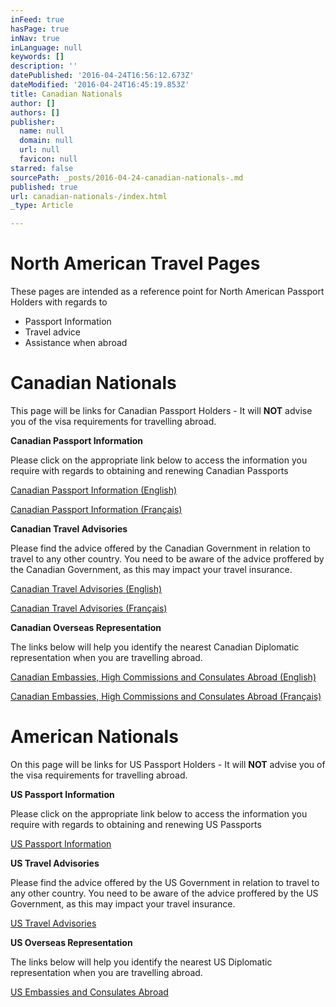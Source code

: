 ```yaml
---
inFeed: true
hasPage: true
inNav: true
inLanguage: null
keywords: []
description: ''
datePublished: '2016-04-24T16:56:12.673Z'
dateModified: '2016-04-24T16:45:19.853Z'
title: Canadian Nationals
author: []
authors: []
publisher:
  name: null
  domain: null
  url: null
  favicon: null
starred: false
sourcePath: _posts/2016-04-24-canadian-nationals-.md
published: true
url: canadian-nationals-/index.html
_type: Article

---
```

# North American Travel Pages

These pages are intended as a reference point for North American Passport Holders with regards to

* Passport Information
* Travel advice
* Assistance when abroad

# Canadian Nationals

This page will be links for Canadian Passport Holders - It will **NOT** advise you of the visa requirements for travelling abroad.

**Canadian Passport Information**

Please click on the appropriate link below to access the information you require with regards to obtaining and renewing Canadian Passports

[Canadian Passport Information (English)][0]

[Canadian Passport Information (Français)][1]

**Canadian Travel Advisories**

Please find the advice offered by the Canadian Government in relation to travel to any other country. You need to be aware of the advice proffered by the Canadian Government, as this may impact your travel insurance.

[Canadian Travel Advisories (English)][2]

[Canadian Travel Advisories (Français)][3]

**Canadian Overseas Representation**

The links below will help you identify the nearest Canadian Diplomatic representation when you are travelling abroad.

[Canadian Embassies, High Commissions and Consulates Abroad (English)][4]

[Canadian Embassies, High Commissions and Consulates Abroad (Français)][5]

# American Nationals

On this page will be links for US Passport Holders - It will **NOT** advise you of the visa requirements for travelling abroad.

**US Passport Information**

Please click on the appropriate link below to access the information you require with regards to obtaining and renewing US Passports

[US Passport Information][6]

**US Travel Advisories**

Please find the advice offered by the US Government in relation to travel to any other country. You need to be aware of the advice proffered by the US Government, as this may impact your travel insurance.

[US Travel Advisories][7]

**US Overseas Representation**

The links below will help you identify the nearest US Diplomatic representation when you are travelling abroad.

[US Embassies and Consulates Abroad][8]

[0]: http://passport.gc.ca/index.aspx?lang=eng "Canadian Passport Information (English)"
[1]: http://passport.gc.ca/index.aspx?lang=fra
[2]: http://travel.gc.ca/travelling/advisories
[3]: http://voyage.gc.ca/voyager/avertissements
[4]: http://travel.gc.ca/assistance/embassies
[5]: http://voyage.gc.ca/assistance/ambassades
[6]: http://travel.state.gov/content/passports/english/passports.html
[7]: http://travel.state.gov/content/passports/english/alertswarnings.html
[8]: http://www.usembassy.gov/
